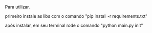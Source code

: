 Para utilizar.

primeiro instale as libs com o comando "pip install -r requirements.txt"

após instalar, em seu terminal rode o comando "python main.py init"
